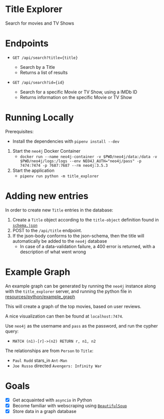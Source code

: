 # Title Explorer

Search for movies and TV Shows

# Endpoints

* `GET /api/search?title={title}`
    * Search by a Title
    * Returns a list of results

* `GET /api/search?id={id}`
    * Search for a specific Movie or TV Show, using a IMDb ID
    * Returns information on the specific Movie or TV Show


# Running Locally

Prerequisites:
* Install the dependencies with `pipenv install --dev`

1. Start the `neo4j` Docker Container
    * `docker run --name neo4j-container -v $PWD/neo4j/data:/data -v $PWD/neo4j/logs:/logs --env NEO4J_AUTH="neo4j/pass" -p 7474:7474 -p 7687:7687 --rm neo4j:3.5.3`
2. Start the application
    * `pipenv run python -m title_explorer`

# Adding new entries

In order to create new `Title` entries in the database:

1. Create a `Title` object according to the `title-object` definition found in [`schema.json`](./schema.json)
2. POST to the `/api/title` endpoint.
3. If the json-body conforms to the json-schema, then the title will automatically be added to the `neo4j` database
    - In case of a data-validation failure, a 400 error is returned, with a description of what went wrong

# Example Graph

An example graph can be generated by running the `neo4j` instance along with the `title_explorer` server, and running the python file in [resources/python/example_graph](./resources/python/example_graph.py)

This will create a graph of the top movies, based on user reviews.

A nice visualization can then be found at `localhost:7474`.

Use `neo4j` as the username and `pass` as the password, and run the cypher query:

* `MATCH (n1)-[r]->(n2) RETURN r, n1, n2`

The relationships are from `Person` to `Title`:

* `Paul Rudd` stars_in `Ant-Man`
* `Joe Russo` directed `Avengers: Infinity War`

# Goals

* [x] Get acquainted with `asyncio` in Python
* [x] Become familiar with webscraping using [`BeautifulSoup`](https://www.crummy.com/software/BeautifulSoup/)
* [x] Store data in a graph database
